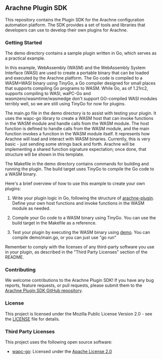 ## Arachne Plugin SDK

This repository contains the Plugin SDK for the Arachne configuration automation platform. The SDK provides a set of tools and libraries that developers can use to develop their own plugins for Arachne.

### Getting Started

The demo directory contains a sample plugin written in Go, which serves as a practical example.

In this example, WebAssembly (WASM) and the WebAssembly System Interface (WASI) are used to create a portable binary that can be loaded and executed by the Arachne platform. The Go code is compiled to a WASM+WASI binary using TinyGo, a Go compiler designed for small places that supports compiling Go programs to WASM. While Go, as of 1.21rc2, supports compiling to WASI, waPC-Go and wasmzero/wasmtime/wasmedge don't support GO-compiled WASI modules terribly well, so we are still using TinyGo for now for plugins.

The main.go file in the demo directory is to assist with testing your plugin. It uses the wapc-go library to create a WASM host that can invoke functions in the WASM module and handle calls from the WASM module. The host function is defined to handle calls from the WASM module, and the main function invokes a function in the WASM module itself. It represents how Arachne will load and interact with WASM binaries. Currently, this is very basic - just sending some strings back and forth. Arachne will be implementing a shared function signature expectation; once done, that structure will be shown in this template.

The Makefile in the demo directory contains commands for building and running the plugin. The build target uses TinyGo to compile the Go code to a WASM binary. 

Here's a brief overview of how to use this example to create your own plugins:

1. Write your plugin logic in Go, following the structure of [arachne-plugin](cmd/arachne-plugin). Define your own host functions and invoke functions in the WASM module as needed.

2. Compile your Go code to a WASM binary using TinyGo. You can use the build target in the Makefile as a reference.

3. Test your plugin by executing the WASM binary using [demo](cmd/demo). You can compile demo/main.go, or you can just use "go run"

Remember to comply with the licenses of any third-party software you use in your plugin, as described in the "Third Party Licenses" section of the README.

### Contributing

We welcome contributions to the Arachne Plugin SDK! If you have any bug reports, feature requests, or pull requests, please submit them to the [Arachne Plugin SDK GitHub repository](https://github.com/arachne-plugin-sdk).

### License

This project is licensed under the Mozilla Public License Version 2.0 - see the [LICENSE](LICENSE) file for details.

### Third Party Licenses

This project uses the following open source software:

- [wapc-go](https://github.com/wapc/wapc-go): Licensed under the [Apache License 2.0](https://github.com/wapc/wapc-go/blob/master/LICENSE.txt)

